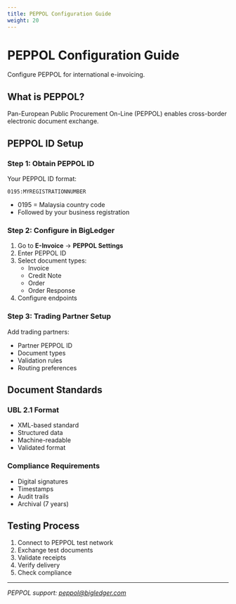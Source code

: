 ```yaml
---
title: PEPPOL Configuration Guide
weight: 20
---
```


# PEPPOL Configuration Guide

Configure PEPPOL for international e-invoicing.

## What is PEPPOL?

Pan-European Public Procurement On-Line (PEPPOL) enables cross-border electronic document exchange.

## PEPPOL ID Setup

### Step 1: Obtain PEPPOL ID

Your PEPPOL ID format:
```
0195:MYREGISTRATIONNUMBER
```
- 0195 = Malaysia country code
- Followed by your business registration

### Step 2: Configure in BigLedger

1. Go to **E-Invoice** → **PEPPOL Settings**
2. Enter PEPPOL ID
3. Select document types:
   - Invoice
   - Credit Note
   - Order
   - Order Response
4. Configure endpoints

### Step 3: Trading Partner Setup

Add trading partners:
- Partner PEPPOL ID
- Document types
- Validation rules
- Routing preferences

## Document Standards

### UBL 2.1 Format
- XML-based standard
- Structured data
- Machine-readable
- Validated format

### Compliance Requirements
- Digital signatures
- Timestamps
- Audit trails
- Archival (7 years)

## Testing Process

1. Connect to PEPPOL test network
2. Exchange test documents
3. Validate receipts
4. Verify delivery
5. Check compliance

---

*PEPPOL support: peppol@bigledger.com*